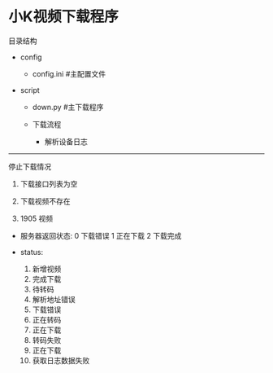 # 小K视频下载程序


目录结构


- config
    - config.ini    #主配置文件

- script
    - down.py       #主下载程序

    - 下载流程

        - 解析设备日志




----

停止下载情况


1. 下载接口列表为空

2. 下载视频不存在

3. 1905 视频

- 服务器返回状态:
    0 下载错误
    1 正在下载
    2 下载完成

- status:
    1. 新增视频
    2. 完成下载
    3. 待转码
    4. 解析地址错误
    5. 下载错误
    6. 正在转码
    7. 正在下载
    8. 转码失败
    9. 正在下载
    10. 获取日志数据失败